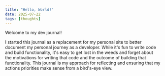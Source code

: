 ```yaml
---
title: "Hello, World!"
date: 2025-07-22
tags: [thoughts]
---
```


Welcome to my dev journal!

I started this journal as a replacement for my personal site to better document my personal journey as a developer.
While it's fun to write code and build functionality, it's easy to get lost in the weeds and forget about the motivations for writing that code and the outcome of building that functionality.
This journal is my approach for reflecting and ensuring that my actions priorities make sense from a bird's-eye view.

